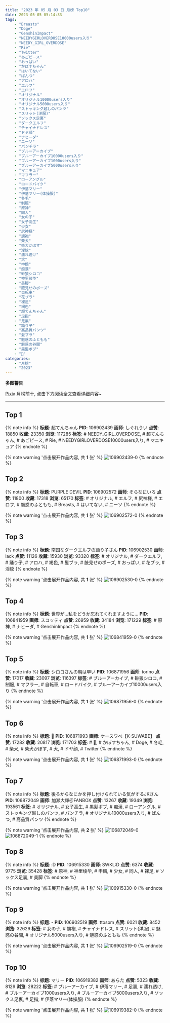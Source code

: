 ```yaml
---
title: "2023 年 05 月 03 日 月榜 Top10"
date: 2023-05-05 05:14:33
tags:
    - "Breasts"
    - "Doge"
    - "GenshinImpact"
    - "NEEDYGIRLOVERDOSE10000users入り"
    - "NEEDY_GIRL_OVERDOSE"
    - "Rie"
    - "Twitter"
    - "あごピース"
    - "おっぱい"
    - "かぼすちゃん"
    - "はいてない"
    - "ぱんつ"
    - "アロハ"
    - "エルフ"
    - "エロフ"
    - "オリジナル"
    - "オリジナル10000users入り"
    - "オリジナル5000users入り"
    - "ストッキング越しのパンツ"
    - "スリット(洋服)"
    - "ソックス足裏"
    - "ダークエルフ"
    - "チャイナドレス"
    - "ドヤ顔"
    - "ナヒーダ"
    - "ニーソ"
    - "パンチラ"
    - "ブルーアーカイブ"
    - "ブルーアーカイブ10000users入り"
    - "ブルーアーカイブ1000users入り"
    - "ブルーアーカイブ5000users入り"
    - "マニキュア"
    - "マフラー"
    - "ローアングル"
    - "ロードバイク"
    - "伊落マリー"
    - "伊落マリー(体操服)"
    - "冬毛"
    - "制服"
    - "原神"
    - "同人"
    - "女の子"
    - "女子高生"
    - "少女"
    - "尻神様"
    - "旗袍"
    - "柴犬"
    - "柴犬かぼす"
    - "淫紋"
    - "濡れ透け"
    - "犬"
    - "申鶴"
    - "痴漢"
    - "砂狼シロコ"
    - "神里绫华"
    - "美脚"
    - "腋見せのポーズ"
    - "自転車"
    - "花ブラ"
    - "裸足"
    - "褐色"
    - "超てんちゃん"
    - "足指"
    - "足裏"
    - "踊り子"
    - "高品質パンツ"
    - "髪ブラ"
    - "魅惑のふともも"
    - "魅惑の谷間"
    - "黒髪ボブ"
    - "🐶"
categories:
    - "月榜"
    - "2023"
---
```


<i class="fa fa-triangle-exclamation"></i>**多图警告**<i class="fa fa-triangle-exclamation"></i>

[Pixiv](https://www.pixiv.net/) 月榜前十, 点击下方阅读全文查看详细内容~

<!-- more -->

---

## Top 1

{% note info %}
**标题**: 超てんちゃん
**PID**: 106902439 **画师**: しぐれうい
**点赞**: 18850 **收藏**: 23350 **浏览**: 117285
**标签**: # NEEDY_GIRL_OVERDOSE, # 超てんちゃん, # あごピース, # Rie, # NEEDYGIRLOVERDOSE10000users入り, # マニキュア
{% endnote %}

{% note warning '点击展开作品内容, 共 **1** 张' %}
![106902439-0](https://i.pixiv.re/img-original/img/2023/04/06/00/00/01/106902439_p0.jpg)
{% endnote %}

## Top 2

{% note info %}
**标题**: PURPLE DEVIL
**PID**: 106902572 **画师**: そらなにいろ
**点赞**: 11800 **收藏**: 17318 **浏览**: 65170
**标签**: # オリジナル, # エルフ, # 尻神様, # エロフ, # 魅惑のふともも, # Breasts, # はいてない, # ニーソ
{% endnote %}

{% note warning '点击展开作品内容, 共 **1** 张' %}
![106902572-0](https://i.pixiv.re/img-original/img/2023/04/06/00/00/48/106902572_p0.png)
{% endnote %}

## Top 3

{% note info %}
**标题**: 南国なダークエルフの踊り子さん
**PID**: 106902530 **画师**: lack
**点赞**: 11126 **收藏**: 15930 **浏览**: 93320
**标签**: # オリジナル, # ダークエルフ, # 踊り子, # アロハ, # 褐色, # 髪ブラ, # 腋見せのポーズ, # おっぱい, # 花ブラ, # 淫紋
{% endnote %}

{% note warning '点击展开作品内容, 共 **1** 张' %}
![106902530-0](https://i.pixiv.re/img-original/img/2023/04/06/00/00/34/106902530_p0.png)
{% endnote %}

## Top 4

{% note info %}
**标题**: 世界が…私をどうか忘れてくれますように…
**PID**: 106841959 **画师**: スコッティ
**点赞**: 26959 **收藏**: 34184 **浏览**: 171229
**标签**: # 原神, # ナヒーダ, # GenshinImpact
{% endnote %}

{% note warning '点击展开作品内容, 共 **1** 张' %}
![106841959-0](https://i.pixiv.re/img-original/img/2023/04/04/00/00/27/106841959_p0.jpg)
{% endnote %}

## Top 5

{% note info %}
**标题**: シロコさんの朝は早い
**PID**: 106871956 **画师**: torino
**点赞**: 17017 **收藏**: 23097 **浏览**: 116397
**标签**: # ブルーアーカイブ, # 砂狼シロコ, # 制服, # マフラー, # 自転車, # ロードバイク, # ブルーアーカイブ10000users入り
{% endnote %}

{% note warning '点击展开作品内容, 共 **1** 张' %}
![106871956-0](https://i.pixiv.re/img-original/img/2023/04/05/18/13/03/106871956_p0.jpg)
{% endnote %}

## Top 6

{% note info %}
**标题**: 🐶
**PID**: 106871993 **画师**: ケースワベ【K-SUWABE】
**点赞**: 17282 **收藏**: 20817 **浏览**: 171703
**标签**: # 🐶, # かぼすちゃん, # Doge, # 冬毛, # 柴犬, # 柴犬かぼす, # 犬, # ドヤ顔, # Twitter
{% endnote %}

{% note warning '点击展开作品内容, 共 **1** 张' %}
![106871993-0](https://i.pixiv.re/img-original/img/2023/04/05/00/01/04/106871993_p0.jpg)
{% endnote %}

## Top 7

{% note info %}
**标题**: 後ろからなにかを押し付けられている気がするJKさん
**PID**: 106872049 **画师**: 加瀬大輝＠FANBOX
**点赞**: 13267 **收藏**: 19349 **浏览**: 193561
**标签**: # オリジナル, # 女子高生, # 黒髪ボブ, # 痴漢, # ローアングル, # ストッキング越しのパンツ, # パンチラ, # オリジナル10000users入り, # ぱんつ, # 高品質パンツ
{% endnote %}

{% note warning '点击展开作品内容, 共 **2** 张' %}
![106872049-0](https://i.pixiv.re/img-original/img/2023/04/05/00/01/29/106872049_p0.jpg)
![106872049-1](https://i.pixiv.re/img-original/img/2023/04/05/00/01/29/106872049_p1.jpg)
{% endnote %}

## Top 8

{% note info %}
**标题**: :D
**PID**: 106915330 **画师**: SWKL:D
**点赞**: 6374 **收藏**: 9775 **浏览**: 35428
**标签**: # 原神, # 神里绫华, # 申鶴, # 少女, # 同人, # 裸足, # ソックス足裏, # 美脚
{% endnote %}

{% note warning '点击展开作品内容, 共 **1** 张' %}
![106915330-0](https://i.pixiv.re/img-original/img/2023/04/06/13/22/36/106915330_p0.jpg)
{% endnote %}

## Top 9

{% note info %}
**标题**: -
**PID**: 106902519 **画师**: ttosom
**点赞**: 6021 **收藏**: 8452 **浏览**: 32629
**标签**: # 女の子, # 旗袍, # チャイナドレス, # スリット(洋服), # 魅惑の谷間, # オリジナル5000users入り, # 魅惑のふともも
{% endnote %}

{% note warning '点击展开作品内容, 共 **1** 张' %}
![106902519-0](https://i.pixiv.re/img-original/img/2023/04/06/00/00/26/106902519_p0.jpg)
{% endnote %}

## Top 10

{% note info %}
**标题**: マリー
**PID**: 106919382 **画师**: あらた
**点赞**: 5323 **收藏**: 8129 **浏览**: 28222
**标签**: # ブルーアーカイブ, # 伊落マリー, # 足裏, # 濡れ透け, # ブルーアーカイブ1000users入り, # ブルーアーカイブ5000users入り, # ソックス足裏, # 足指, # 伊落マリー(体操服)
{% endnote %}

{% note warning '点击展开作品内容, 共 **1** 张' %}
![106919382-0](https://i.pixiv.re/img-original/img/2023/04/06/17/14/25/106919382_p0.png)
{% endnote %}
